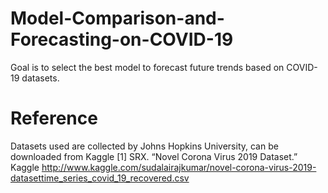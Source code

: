 # Model-Comparison-and-Forecasting-on-COVID-19
Goal is to select the best model to forecast future trends based on COVID-19 datasets.





# Reference
Datasets used are collected by Johns Hopkins University, can be downloaded from Kaggle
[1] SRX. “Novel Corona Virus 2019 Dataset.” Kaggle http://www.kaggle.com/sudalairajkumar/novel-corona-virus-2019-datasettime_series_covid_19_recovered.csv
